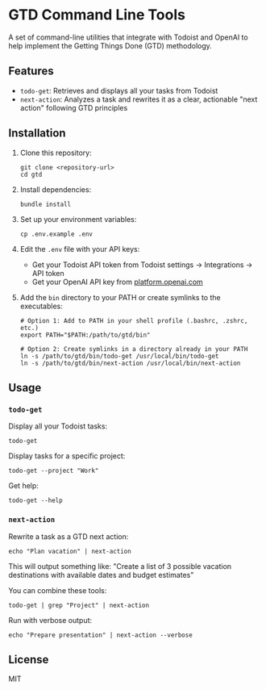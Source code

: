 # GTD Command Line Tools

A set of command-line utilities that integrate with Todoist and OpenAI to help implement the Getting Things Done (GTD) methodology.

## Features

- `todo-get`: Retrieves and displays all your tasks from Todoist
- `next-action`: Analyzes a task and rewrites it as a clear, actionable "next action" following GTD principles

## Installation

1. Clone this repository:
   ```
   git clone <repository-url>
   cd gtd
   ```

2. Install dependencies:
   ```
   bundle install
   ```

3. Set up your environment variables:
   ```
   cp .env.example .env
   ```

4. Edit the `.env` file with your API keys:
   - Get your Todoist API token from Todoist settings -> Integrations -> API token
   - Get your OpenAI API key from [platform.openai.com](https://platform.openai.com)

5. Add the `bin` directory to your PATH or create symlinks to the executables:
   ```
   # Option 1: Add to PATH in your shell profile (.bashrc, .zshrc, etc.)
   export PATH="$PATH:/path/to/gtd/bin"

   # Option 2: Create symlinks in a directory already in your PATH
   ln -s /path/to/gtd/bin/todo-get /usr/local/bin/todo-get
   ln -s /path/to/gtd/bin/next-action /usr/local/bin/next-action
   ```

## Usage

### `todo-get`

Display all your Todoist tasks:

```
todo-get
```

Display tasks for a specific project:

```
todo-get --project "Work"
```

Get help:

```
todo-get --help
```

### `next-action`

Rewrite a task as a GTD next action:

```
echo "Plan vacation" | next-action
```

This will output something like: "Create a list of 3 possible vacation destinations with available dates and budget estimates"

You can combine these tools:

```
todo-get | grep "Project" | next-action
```

Run with verbose output:

```
echo "Prepare presentation" | next-action --verbose
```

## License

MIT
